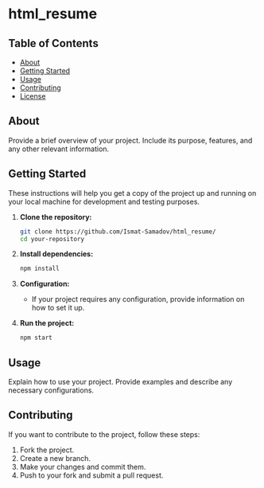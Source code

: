 # html_resume


## Table of Contents

- [About](#about)
- [Getting Started](#getting-started)
- [Usage](#usage)
- [Contributing](#contributing)
- [License](#license)

## About

Provide a brief overview of your project. Include its purpose, features, and any other relevant information.

## Getting Started

These instructions will help you get a copy of the project up and running on your local machine for development and testing purposes.

1. **Clone the repository:**
   ```bash
   git clone https://github.com/Ismat-Samadov/html_resume/
   cd your-repository
   ```

2. **Install dependencies:**
   ```bash
   npm install
   ```

3. **Configuration:**
   - If your project requires any configuration, provide information on how to set it up.

4. **Run the project:**
   ```bash
   npm start
   ```

## Usage

Explain how to use your project. Provide examples and describe any necessary configurations.

## Contributing

If you want to contribute to the project, follow these steps:

1. Fork the project.
2. Create a new branch.
3. Make your changes and commit them.
4. Push to your fork and submit a pull request.
